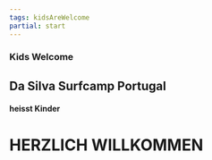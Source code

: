 ```yaml
---
tags: kidsAreWelcome
partial: start
---
```


### Kids Welcome

## Da Silva Surfcamp Portugal

#### heisst Kinder

# HERZLICH WILLKOMMEN